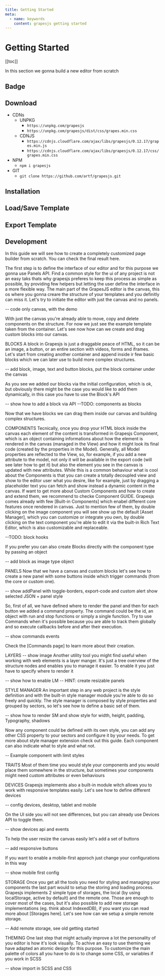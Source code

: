 ```yaml
---
title: Getting Started
meta:
  - name: keywords
    content: grapesjs getting started
---
```


# Getting Started

[[toc]]

In this section we gonna build a new editor from scratch <Badge text="tip" type="tip"/>

<script>
  var editor = 'Init editor';
  console.log(editor);
</script>

## Badge <Badge text="tip" type="tip" vertical="middle"/> <Badge text="warn" type="warn"/> <Badge text="error" type="error"/>

## Download

* CDNs
  * UNPKG
    * `https://unpkg.com/grapesjs`
    * `https://unpkg.com/grapesjs/dist/css/grapes.min.css`
  * CDNJS
    * `https://cdnjs.cloudflare.com/ajax/libs/grapesjs/0.12.17/grapes.min.js`
    * `https://cdnjs.cloudflare.com/ajax/libs/grapesjs/0.12.17/css/grapes.min.css`
* NPM
  * `npm i grapesjs`
* GIT
  * `git clone https://github.com/artf/grapesjs.git`


## Installation

## Load/Save Template

## Export Template

## Development


In this guide we will see how to create a completely customized page builder from scratch.  You can check the final result here.

The first step is to define the interface of our editor and for this purpose we gonna use Panels API.
Find a common style for the ui of any project is not an easy taks thats why grapesjs preferes to keep this process as simple as possible, by providing few helpers but letting the user define the interface in a more flexible way.
The main part of the GrapesJS editor is the canvas, this os where you gonna creare the structure of your templates and you definitly can miss it. Let's try to initiate the editor with just the canvas and no panels.

-- code only canvas, with the demo

With just the canvas you're already able to move, copy and delete components on the structure. For now we just see the example template taken from the container. Let's see now how can we create and drag custom blocks into our canvas.

BLOCKS
A block in Grapesjs is just a draggable peace of HTML, so it can be an image, a button, or an entire section with videos, forms and iframes. Let's start from creating another container and append inside ir few basic blocks which we can later use to build more complex structures.

-- add block, image, text and button blocks, put the block container under the canvas

As you see we added our blocks via the initial configuration, which is ok, but obviously there might be the case you would like to add them dynamically, in this case you have to use the Block's API

-- show how to add a block via API
--TODO: components as blocks

Now that we have blocks we can drag them inside our canvas and building complex structures.

COMPONENTS
Tecnically, once you drop your HTML block inside the canvas each element of the content is transformed in Grapesjs Component, which is an object containing informations about how the element is rendered in the canvas (managed in the View) and how it might look its final code (created by the properties in the Model). Generally, all Model properties are reflected to the View, so, for example, if you add a new attribute to the model, not only it will be available in the export code (will see later how to get it) but also the element you see in the canvas is updated with new attributes.
While this is a common behaviour what is cool about the Components is that you can create a totally decoupled view and show to the editor user what you desire, like for example, just by dragging a placeholder text you can fetch and show instead a dynamic content in the canvas. If want to get more about Custom Components and how to create and extend them, we recommend to checke Component GUIDE.
Grapesjs comes already with few [Built-in Components] which enabel different core features once rendered in canvas. Just to mention few of them, by double clicking on the image component you will see show up the default [Asset Manager], which you can customize or integrate you own, by double clicking on the text component you're able to edit it via the built-in Rich Text Editor, which is also customizable and replaceable.

--TODO: block hooks

If you prefer you can also create Blocks directly with the component type by passing an object

-- add block as image type object

PANELS
Now that we have a canvas and custom blocks let's see how to create a new panel with some buttons inside which trigger commands (from the core or custom one).

-- show addPanel with toggle-borders, export-code and custom alert show selected JSON + panel style

So, first of all, we have defined where to render the panel and then for each button we added a command property. The command could be the id, an object with run and stop functions or simply a single function.
Try to use Commands when it's possible because you are able to track them globally and so execute callbacks before and after their execution.

-- show commands events

Check the [Commands page] to learn more about their creation.

LAYERS -- show image
Another utility tool you might find useful when working with web elements is a layer manger. It's just a tree overview of the structure nodes and enables you to manage it easier. To enable it you just have to specify where to render it

-- show how to enable LM
-- HINT: create resizable panels

STYLE MANAGER
An important step in any web project is the style definition and with the built-in style manager module you're able to do so freely and quickly.
The style manager is composed by style properties and grouped by sectors, so let's see how to define a basic set of them.

-- show how to render SM and show style for width, height, padding, Typography, shadows

Now any component could be defined with its own style, you can add any other CSS property to your sectors and configure it by your needs. To get more about style manager extension check out this guide.
Each component can also indicate what to style and what not.

-- Example component with limit styles


TRAITS
Most of them time you would style your components and you would place them somewhere in the structure, but sometimes your components might need custom attributes or even behaviours

DEVICES
Grapesjs implements also a built-in module witch allows you to work with responsive templates easily. Let's see how to define different devices

-- config devices, desktop, tablet and mobile

On the UI side you will not see differences, but you can already use Devices API to toggle them.

--  show devices api and events

To help the user resize the canvas easily let's add a set of buttons

-- add responsive buttons

If you want to enable a mobile-first approch just change your configurations in this way

-- show mobile first config

STORAGE
Once you get all the tools you need for styling and managing your components the last part would to setup the storing and loading process.
Grapesjs implements 2 simple type of storages, the local (by using localStorage, active by default) and the remote one.
Those are enough to cover most of the cases, but it's also possible to add new storage implementations (eg. think about IndexedDB), if you want you can read more about [Storages here].
Let's see how can we setup a simple remote storage.

-- Add remote storage, see old getting started


THEMING
One last step that might actually improve a lot the personality of you editor is how it's look visually. To achive an easy to use theming we have adapted an atomic design for this purpose. To customize the main palette of colors all you have to do is to change some CSS, or variables if you work in SCSS

-- show import in SCSS and CSS
